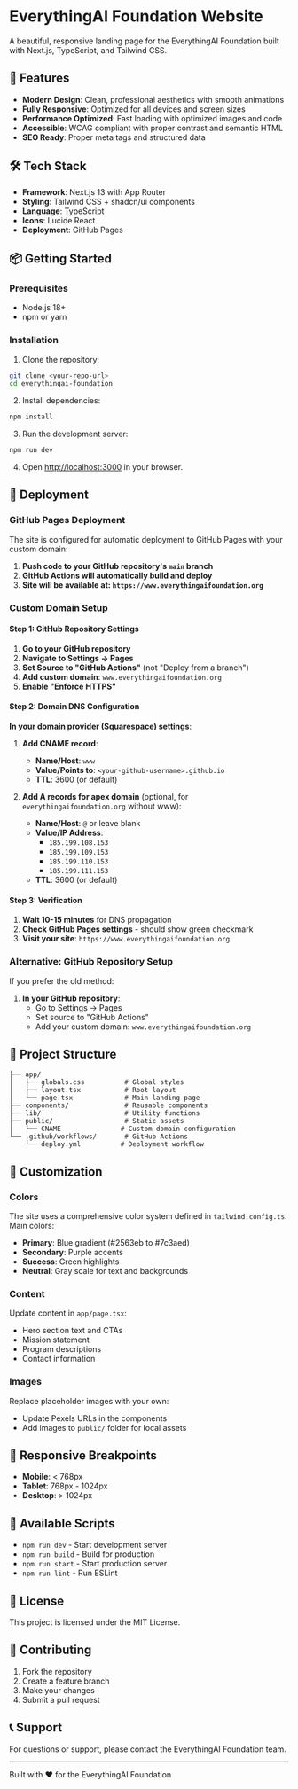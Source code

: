 # EverythingAI Foundation Website

A beautiful, responsive landing page for the EverythingAI Foundation built with Next.js, TypeScript, and Tailwind CSS.

## 🚀 Features

- **Modern Design**: Clean, professional aesthetics with smooth animations
- **Fully Responsive**: Optimized for all devices and screen sizes
- **Performance Optimized**: Fast loading with optimized images and code
- **Accessible**: WCAG compliant with proper contrast and semantic HTML
- **SEO Ready**: Proper meta tags and structured data

## 🛠️ Tech Stack

- **Framework**: Next.js 13 with App Router
- **Styling**: Tailwind CSS + shadcn/ui components
- **Language**: TypeScript
- **Icons**: Lucide React
- **Deployment**: GitHub Pages

## 📦 Getting Started

### Prerequisites
- Node.js 18+ 
- npm or yarn

### Installation

1. Clone the repository:
```bash
git clone <your-repo-url>
cd everythingai-foundation
```

2. Install dependencies:
```bash
npm install
```

3. Run the development server:
```bash
npm run dev
```

4. Open [http://localhost:3000](http://localhost:3000) in your browser.

## 🚀 Deployment

### GitHub Pages Deployment

The site is configured for automatic deployment to GitHub Pages with your custom domain:

1. **Push code to your GitHub repository's `main` branch**
2. **GitHub Actions will automatically build and deploy**
3. **Site will be available at: `https://www.everythingaifoundation.org`**

### Custom Domain Setup

#### Step 1: GitHub Repository Settings
1. **Go to your GitHub repository**
2. **Navigate to Settings → Pages**
3. **Set Source to "GitHub Actions"** (not "Deploy from a branch")
4. **Add custom domain**: `www.everythingaifoundation.org`
5. **Enable "Enforce HTTPS"**

#### Step 2: Domain DNS Configuration
**In your domain provider (Squarespace) settings**:

1. **Add CNAME record**:
   - **Name/Host**: `www`
   - **Value/Points to**: `<your-github-username>.github.io`
   - **TTL**: 3600 (or default)

2. **Add A records for apex domain** (optional, for `everythingaifoundation.org` without www):
   - **Name/Host**: `@` or leave blank
   - **Value/IP Address**: 
     - `185.199.108.153`
     - `185.199.109.153`
     - `185.199.110.153`
     - `185.199.111.153`
   - **TTL**: 3600 (or default)

#### Step 3: Verification
1. **Wait 10-15 minutes** for DNS propagation
2. **Check GitHub Pages settings** - should show green checkmark
3. **Visit your site**: `https://www.everythingaifoundation.org`

### Alternative: GitHub Repository Setup

If you prefer the old method:
1. **In your GitHub repository**:
   - Go to Settings → Pages
   - Set source to "GitHub Actions"
   - Add your custom domain: `www.everythingaifoundation.org`


## 📁 Project Structure

```
├── app/
│   ├── globals.css          # Global styles
│   ├── layout.tsx           # Root layout
│   └── page.tsx             # Main landing page
├── components/              # Reusable components
├── lib/                     # Utility functions
├── public/                  # Static assets
│   └── CNAME               # Custom domain configuration
└── .github/workflows/       # GitHub Actions
    └── deploy.yml          # Deployment workflow
```

## 🎨 Customization

### Colors
The site uses a comprehensive color system defined in `tailwind.config.ts`. Main colors:
- **Primary**: Blue gradient (#2563eb to #7c3aed)
- **Secondary**: Purple accents
- **Success**: Green highlights
- **Neutral**: Gray scale for text and backgrounds

### Content
Update content in `app/page.tsx`:
- Hero section text and CTAs
- Mission statement
- Program descriptions
- Contact information

### Images
Replace placeholder images with your own:
- Update Pexels URLs in the components
- Add images to `public/` folder for local assets

## 📱 Responsive Breakpoints

- **Mobile**: < 768px
- **Tablet**: 768px - 1024px  
- **Desktop**: > 1024px

## 🔧 Available Scripts

- `npm run dev` - Start development server
- `npm run build` - Build for production
- `npm run start` - Start production server
- `npm run lint` - Run ESLint

## 📄 License

This project is licensed under the MIT License.

## 🤝 Contributing

1. Fork the repository
2. Create a feature branch
3. Make your changes
4. Submit a pull request

## 📞 Support

For questions or support, please contact the EverythingAI Foundation team.

---

Built with ❤️ for the EverythingAI Foundation
